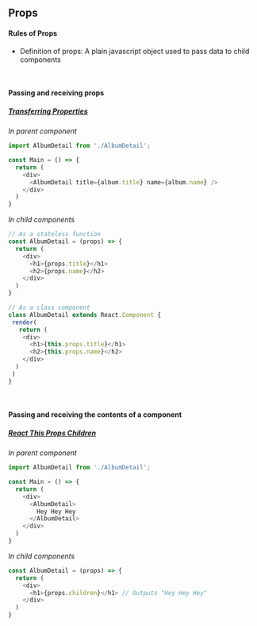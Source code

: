 ## Props

#### Rules of Props
* Definition of props: A plain javascript object used to pass data to child components

<br>

#### Passing and receiving props
##### [Transferring Properties](https://www.kirupa.com/react/transferring_properties.htm)
*In parent component*
```js
import AlbumDetail from './AlbumDetail';

const Main = () => {
  return (
    <div>
      <AlbumDetail title={album.title} name={album.name} />
    </div>
  )
}
```

*In child components*
```js
// As a stateless function
const AlbumDetail = (props) => {
  return (
    <div>
      <h1>{props.title}</h1>
      <h2>{props.name}</h2>
    </div>
  )
}

// As a class component
class AlbumDetail extends React.Component {
 render(
   return (
    <div>
      <h1>{this.props.title}</h1>
      <h2>{this.props.name}</h2>
    </div>
  )
 )
}
```

<br>

#### Passing and receiving the contents of a component
##### [React This Props Children](https://learn.co/lessons/react-this-props-children)
*In parent component*
```js
import AlbumDetail from './AlbumDetail';

const Main = () => {
  return (
    <div>
      <AlbumDetail>
        Hey Hey Hey
      </AlbumDetail>
    </div>
  )
}
```

*In child components*
```js
const AlbumDetail = (props) => {
  return (
    <div>
      <h1>{props.children}</h1> // Outputs "Hey Hey Hey"
    </div>
  )
}
```
